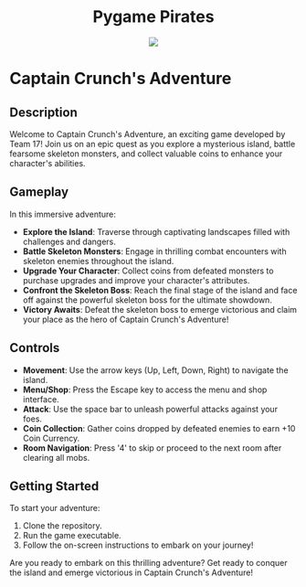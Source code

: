 <div align="center">
    <h1>Pygame Pirates</h1>
    <img src="https://images-wixmp-ed30a86b8c4ca887773594c2.wixmp.com/f/b2785b52-9aa3-4b94-b89e-44b3b68b1a81/dd956cw-3e208876-69e4-4b90-a658-a59aaf7a5849.gif?token=eyJ0eXAiOiJKV1QiLCJhbGciOiJIUzI1NiJ9.eyJzdWIiOiJ1cm46YXBwOjdlMGQxODg5ODIyNjQzNzNhNWYwZDQxNWVhMGQyNmUwIiwiaXNzIjoidXJuOmFwcDo3ZTBkMTg4OTgyMjY0MzczYTVmMGQ0MTVlYTBkMjZlMCIsIm9iaiI6W1t7InBhdGgiOiJcL2ZcL2IyNzg1YjUyLTlhYTMtNGI5NC1iODllLTQ0YjNiNjhiMWE4MVwvZGQ5NTZjdy0zZTIwODg3Ni02OWU0LTRiOTAtYTY1OC1hNTlhYWY3YTU4NDkuZ2lmIn1dXSwiYXVkIjpbInVybjpzZXJ2aWNlOmZpbGUuZG93bmxvYWQiXX0.BYAhw6Gv_EZTQEuK1wEmt2mAuamn6DqX7kCLz43W1Po">
</div>

# Captain Crunch's Adventure

## Description
Welcome to Captain Crunch's Adventure, an exciting game developed by Team 17! Join us on an epic quest as you explore a mysterious island, battle fearsome skeleton monsters, and collect valuable coins to enhance your character's abilities.

## Gameplay
In this immersive adventure:
- **Explore the Island**: Traverse through captivating landscapes filled with challenges and dangers.
- **Battle Skeleton Monsters**: Engage in thrilling combat encounters with skeleton enemies throughout the island.
- **Upgrade Your Character**: Collect coins from defeated monsters to purchase upgrades and improve your character's attributes.
- **Confront the Skeleton Boss**: Reach the final stage of the island and face off against the powerful skeleton boss for the ultimate showdown.
- **Victory Awaits**: Defeat the skeleton boss to emerge victorious and claim your place as the hero of Captain Crunch's Adventure!

## Controls
- **Movement**: Use the arrow keys (Up, Left, Down, Right) to navigate the island.
- **Menu/Shop**: Press the Escape key to access the menu and shop interface.
- **Attack**: Use the space bar to unleash powerful attacks against your foes.
- **Coin Collection**: Gather coins dropped by defeated enemies to earn +10 Coin Currency.
- **Room Navigation**: Press '4' to skip or proceed to the next room after clearing all mobs.

## Getting Started
To start your adventure:
1. Clone the repository.
2. Run the game executable.
3. Follow the on-screen instructions to embark on your journey!

Are you ready to embark on this thrilling adventure? Get ready to conquer the island and emerge victorious in Captain Crunch's Adventure!
